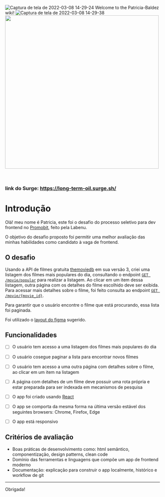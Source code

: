 ![Captura de tela de 2022-03-08 14-29-24](https://user-images.githubusercontent.com/88301906/157295808-8c25d7e7-5fc7-4c5d-8855-e4910c3bab1c.png)
Welcome to the Patricia-Baldez wiki!
![Captura de tela de 2022-03-08 14-29-38](https://user-images.githubusercontent.com/88301906/157295766-13c92c7a-c1d7-4847-884c-5e0352bf5fff.png)
<img src="https://i.imgur.com/6q2AiRg.png" width="500">

<br/>

### link do Surge: https://long-term-oil.surge.sh/ 

# Introdução

Olá! meu nome é Patricia, este foi o desafio do processo seletivo para dev frontend no [Promobit](https://www.promobit.com.br/), feito pela Labenu.

O objetivo do desafio proposto foi permitir uma melhor avaliação das minhas habilidades como candidato à vaga de frontend. 

## O desafio

Usando a API de filmes gratuita [themoviedb](https://developers.themoviedb.org/3/getting-started/introduction) em sua versão 3, criei uma listagem dos filmes mais populares do dia, consultando o endpoint  [`GET /movie/popular`](https://developers.themoviedb.org/3/movies/get-popular-movies) para realizar a listagem. Ao clicar em um item dessa listagem, outra página com os detalhes do filme escolhido deve ser exibida. Para acessar mais detalhes sobre o filme, foi feito consulta ao endpoint [`GET /movie/{movie_id}`](https://developers.themoviedb.org/3/movies/get-movie-details).

Para garantir que o usuário encontre o filme que está procurando, essa lista foi paginada.

Foi utilizado o [layout do figma](https://www.figma.com/file/rM7WPqhLY9ObnGzSCeWLxB/Teste-Front-End) sugerido. 

## Funcionalidades

* [ ] O usuário tem acesso a uma listagem dos filmes mais populares do dia

* [ ] O usuário cosegue paginar a lista para encontrar novos filmes

* [ ] O usuário tem acesso a uma outra página com detalhes sobre o filme, ao clicar em um item na listagem

* [ ] A página com detalhes de um filme deve possuir uma rota própria e estar preparada para ser indexada em mecanismos de pesquisa


* [ ] O app foi criado usando [React](https://reactjs.org/)

* [ ] O app se comporta da mesma forma na última versão estável dos seguintes browsers: Chrome, Firefox, Edge

* [ ] O app está responsivo


## Critérios de avaliação

- Boas práticas de desenvolvimento como: html semântico, componentização, design patterns, clean code
- Domínio das ferramentas e linguagens que compõe um app de frontend moderno
- Documentação: explicação para construir o app localmente, histórico e workflow de git



---
Obrigada!
